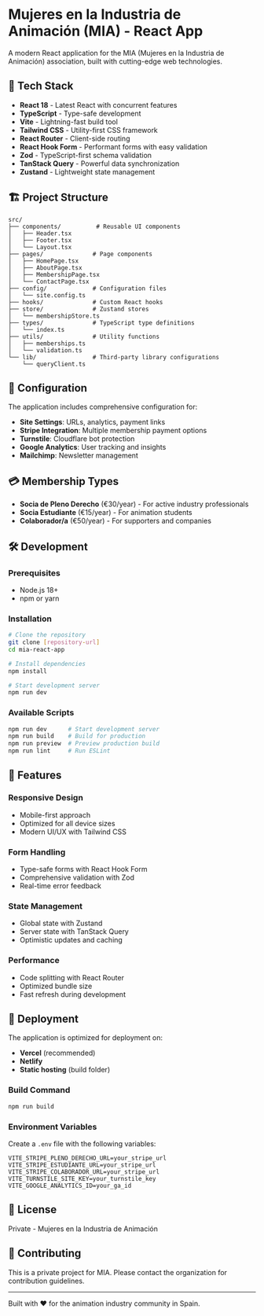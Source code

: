 # Mujeres en la Industria de Animación (MIA) - React App

A modern React application for the MIA (Mujeres en la Industria de Animación) association, built with cutting-edge web technologies.

## 🚀 Tech Stack

- **React 18** - Latest React with concurrent features
- **TypeScript** - Type-safe development
- **Vite** - Lightning-fast build tool
- **Tailwind CSS** - Utility-first CSS framework
- **React Router** - Client-side routing
- **React Hook Form** - Performant forms with easy validation
- **Zod** - TypeScript-first schema validation
- **TanStack Query** - Powerful data synchronization
- **Zustand** - Lightweight state management

## 🏗️ Project Structure

```
src/
├── components/          # Reusable UI components
│   ├── Header.tsx
│   ├── Footer.tsx
│   └── Layout.tsx
├── pages/              # Page components
│   ├── HomePage.tsx
│   ├── AboutPage.tsx
│   ├── MembershipPage.tsx
│   └── ContactPage.tsx
├── config/             # Configuration files
│   └── site.config.ts
├── hooks/              # Custom React hooks
├── store/              # Zustand stores
│   └── membershipStore.ts
├── types/              # TypeScript type definitions
│   └── index.ts
├── utils/              # Utility functions
│   ├── memberships.ts
│   └── validation.ts
└── lib/                # Third-party library configurations
    └── queryClient.ts
```

## 🔧 Configuration

The application includes comprehensive configuration for:

- **Site Settings**: URLs, analytics, payment links
- **Stripe Integration**: Multiple membership payment options
- **Turnstile**: Cloudflare bot protection
- **Google Analytics**: User tracking and insights
- **Mailchimp**: Newsletter management

## 💳 Membership Types

- **Socia de Pleno Derecho** (€30/year) - For active industry professionals
- **Socia Estudiante** (€15/year) - For animation students
- **Colaborador/a** (€50/year) - For supporters and companies

## 🛠️ Development

### Prerequisites

- Node.js 18+ 
- npm or yarn

### Installation

```bash
# Clone the repository
git clone [repository-url]
cd mia-react-app

# Install dependencies
npm install

# Start development server
npm run dev
```

### Available Scripts

```bash
npm run dev      # Start development server
npm run build    # Build for production
npm run preview  # Preview production build
npm run lint     # Run ESLint
```

## 🎨 Features

### Responsive Design
- Mobile-first approach
- Optimized for all device sizes
- Modern UI/UX with Tailwind CSS

### Form Handling
- Type-safe forms with React Hook Form
- Comprehensive validation with Zod
- Real-time error feedback

### State Management
- Global state with Zustand
- Server state with TanStack Query
- Optimistic updates and caching

### Performance
- Code splitting with React Router
- Optimized bundle size
- Fast refresh during development

## 🚀 Deployment

The application is optimized for deployment on:

- **Vercel** (recommended)
- **Netlify**
- **Static hosting** (build folder)

### Build Command
```bash
npm run build
```

### Environment Variables

Create a `.env` file with the following variables:

```env
VITE_STRIPE_PLENO_DERECHO_URL=your_stripe_url
VITE_STRIPE_ESTUDIANTE_URL=your_stripe_url
VITE_STRIPE_COLABORADOR_URL=your_stripe_url
VITE_TURNSTILE_SITE_KEY=your_turnstile_key
VITE_GOOGLE_ANALYTICS_ID=your_ga_id
```

## 📝 License

Private - Mujeres en la Industria de Animación

## 🤝 Contributing

This is a private project for MIA. Please contact the organization for contribution guidelines.

---

Built with ❤️ for the animation industry community in Spain.